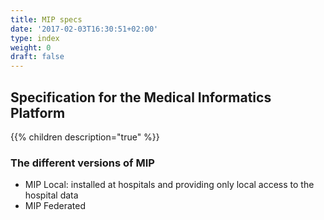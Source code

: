 ```yaml
---
title: MIP specs
date: '2017-02-03T16:30:51+02:00'
type: index
weight: 0
draft: false
---
```


## Specification for the Medical Informatics Platform

{{% children description="true" %}}

### The different versions of MIP

* MIP Local: installed at hospitals and providing only local access to the hospital data
* MIP Federated
